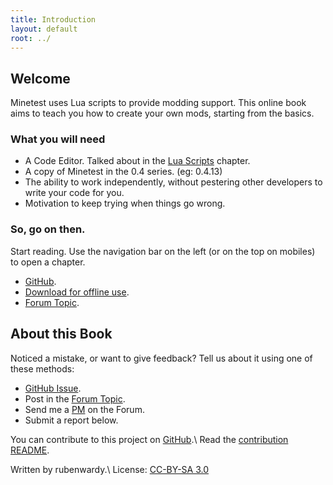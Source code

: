 ```yaml
---
title: Introduction
layout: default
root: ../
---
```


Welcome
-------

Minetest uses Lua scripts to provide modding support.
This online book aims to teach you how to create your own mods,
starting from the basics.

### What you will need

* A Code Editor. Talked about in the [Lua Scripts](chapters/lua.html#tools) chapter.
* A copy of Minetest in the 0.4 series. (eg: 0.4.13)
* The ability to work independently, without pestering other developers to write your code for you.
* Motivation to keep trying when things go wrong.


### So, go on then.

Start reading. Use the navigation bar on the left (or on the top on mobiles)
to open a chapter.

* [GitHub](https://github.com/rubenwardy/minetest_modding_book).
* [Download for offline use](https://github.com/rubenwardy/minetest_modding_book/releases).
* [Forum Topic](https://forum.minetest.net/viewtopic.php?f=14&t=10729).

About this Book
---------------

Noticed a mistake, or want to give feedback? Tell us about it using one of these methods:

* [GitHub Issue](https://github.com/rubenwardy/minetest_modding_book/issues).
* Post in the [Forum Topic](https://forum.minetest.net/viewtopic.php?f=14&t=10729).
* Send me a [PM](https://forum.minetest.net/ucp.php?i=pm&mode=compose&u=2051) on the Forum.
* Submit a report below.

You can contribute to this project on [GitHub](https://github.com/rubenwardy/minetest_modding_book).\\
Read the [contribution README](README.html).

Written by rubenwardy.\\
License: [CC-BY-SA 3.0](https://creativecommons.org/licenses/by-sa/3.0/)

<!--<form class="leave_comment" action="http://pooleapp.com/stash/74bf2dfb-4c01-423c-b48a-e002ed70bbc1/" method="post">
	<input type="hidden" name="redirect_to"
			value="http://rubenwardy.com/minetest_modding_book/thank_you.html" />
	Nickname (optional): <input class="name" name="name" placeholder="Your Name" type="text"><br />
	Contact method (email or forum name, optional): <input name="contact" type="text"><br />
	Feedback:
	<textarea name="comment" required="" style="display:block;min-width: 90%;min-height:100px;"></textarea>

	<input value="Leave Feedback" type="submit">
</form>-->
